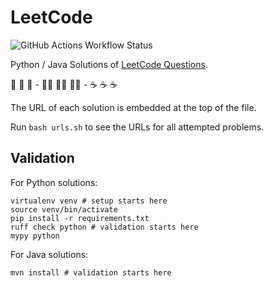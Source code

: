 # LeetCode

![GitHub Actions Workflow Status](https://img.shields.io/github/actions/workflow/status/huangsam/leetcode/ci.yml)



Python / Java Solutions of [LeetCode Questions](https://leetcode.com/).

🐍 🐍 🐍 - 🏃‍♂️ 🏃‍♂️ 🏃‍♂️ - ☕ ☕ ☕

The URL of each solution is embedded at the top of the file.

Run `bash urls.sh` to see the URLs for all attempted problems.

## Validation

For Python solutions:

```shell
virtualenv venv # setup starts here
source venv/bin/activate
pip install -r requirements.txt
ruff check python # validation starts here
mypy python
```

For Java solutions:

```shell
mvn install # validation starts here
```
